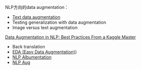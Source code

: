 NLP方向的data augmentation：
- [Text data augmentation](Text%20data%20augmentation.md)
- Testing generalization with data augmentation
- Image versus text augmentation

[Data Augmentation in NLP: Best Practices From a Kaggle Master](https://neptune.ai/blog/data-augmentation-nlp)
-   Back translation
-   [EDA (Easy Data Augmentation)](Easy%20Data%20Augmentation))
-   [NLP Albumentation](https://github.com/albumentations-team/albumentations)
-   [NLP Aug](https://github.com/makcedward/nlpaug)









